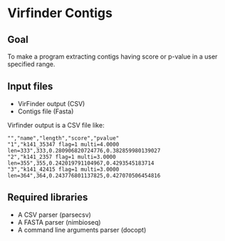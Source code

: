 # Virfinder Contigs

## Goal

To make a program extracting contigs having score or p-value in a user specified range.

## Input files

- VirFinder output (CSV)
- Contigs file (Fasta)

Virfinder output is a CSV file like:

```
"","name","length","score","pvalue"
"1","k141_35347 flag=1 multi=4.0000 len=333",333,0.280906820724776,0.382859980139027
"2","k141_2357 flag=1 multi=3.0000 len=355",355,0.242019791104967,0.4293545183714
"3","k141_42415 flag=1 multi=3.0000 len=364",364,0.243776801137825,0.427070506454816
```

## Required libraries

 - A CSV parser (parsecsv)
 - A FASTA parser (nimbioseq)
 - A command line arguments parser (docopt)
